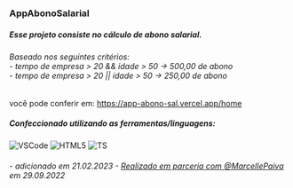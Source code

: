 ### AppAbonoSalarial

##### Esse projeto consiste no cálculo de abono salarial.
###### Baseado nos seguintes critérios: <br> - tempo de empresa > 20 && idade > 50 -> 500,00 de abono <br> - tempo de empresa > 20 || idade > 50 -> 250,00 de abono <br> 
          
você pode conferir em: https://app-abono-sal.vercel.app/home

##### Confeccionado utilizando as ferramentas/linguagens: 
![VSCode](https://img.shields.io/badge/VSCode-0078D4?style=for-the-badge&logo=visual%20studio%20code&logoColor=white)
![HTML5](https://img.shields.io/badge/HTML5-E34F26?style=for-the-badge&logo=html5&logoColor=white)
![TS](https://img.shields.io/badge/TypeScript-007ACC?style=for-the-badge&logo=typescript&logoColor=white)
###### - adicionado em 21.02.2023 - [Realizado em parceria com @MarcellePaiva](https://github.com/marcellepaiva) em 29.09.2022
